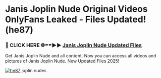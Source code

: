 # Janis Joplin Nude Original Videos 0nlyFans Leaked - Files Updated! (he87)

<h3>🔴 CLICK HERE 🌐==►► <a href="https://tinyurl.com/5h6xmrr3" rel="nofollow">Janis Joplin Nude Updated Files</a></h3>

Get Janis Joplin Nude and all content. Now you can access all videos and pictures of Janis Joplin Nude. New Updated Files 2025!

[![he87](https://i.imgur.com/KVD873Z.gif)](https://tinyurl.com/5h6xmrr3)
joplin nudes